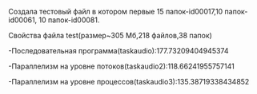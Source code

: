 Создала тестовый файл в котором первые 15 папок-id00017,10 папок-id00061, 10 папок-id00081.

Cвойства файла test(размер~305 Мб,218 файлов,38 папок)

-Последовательная программа(taskaudio):177.73209404945374

-Параллелизм на уровне потоков(taskaudio2):118.66241955757141

-Параллелизм на уровне процессов(taskaudio3):135.38719338434852
